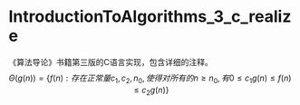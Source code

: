 # IntroductionToAlgorithms_3_c_realize
《算法导论》书籍第三版的C语言实现，包含详细的注释。
$$
\Theta(g(n))=\{f(n):存在正常量c_1,c_2,n_0,使得对所有的n\geq n_0,有0\leq c_1g(n)\leq f(n)\leq c_2g(n)\}
$$
